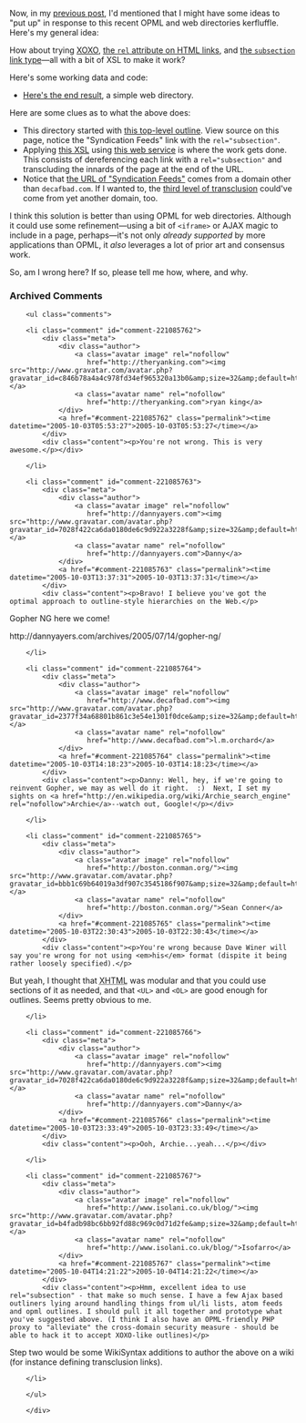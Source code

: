 Now, in my [previous post][prev], I'd mentioned that I might have some ideas to "put up" in response to this recent OPML and web directories kerfluffle.  Here's my general idea:

How about trying [XOXO][], [the `rel` attribute on HTML links][rel], and [the `subsection` link type][subsection]—all with a bit of XSL to make it work?

Here's some working data and code:

  * [Here's the end result][end], a simple web directory.
  
Here are some clues as to what the above does:

  * This directory started with [this top-level outline][master].  View source on this page, notice the "Syndication Feeds" link with the `rel="subsection"`.
  * Applying [this XSL][xsl] using [this web service][xsltproc] is where the work gets done.  This consists of dereferencing each link with a `rel="subsection"` and transcluding the innards of the page at the end of the URL.
  * Notice that [the URL of "Syndication Feeds"][ex2] comes from a domain other than `decafbad.com`.  If I wanted to, the [third level of transclusion][ex3] could've come from yet another domain, too.
  
I think this solution is better than using OPML for web directories.  Although it could use some refinement—using a bit of `<iframe>` or AJAX magic to include in a page, perhaps—it's not only *already supported* by more applications than OPML, it *also* leverages a lot of prior art and consensus work.  

So, am I wrong here?  If so, please tell me how, where, and why.

[ex3]: http://hackingfeeds.com/2005/10/xoxo-transclude/ex3.html
[ex2]: http://hackingfeeds.com/2005/10/xoxo-transclude/ex2.html
[xsltproc_src]: http://decafbad.com/2005/10/xoxo-transclude/xsltproc.txt
[xsltproc]: http://decafbad.com/2005/10/xoxo-transclude/xsltproc
[xsl]: http://decafbad.com/2005/10/xoxo-transclude/xoxo-transclude.xsl
[master]: http://decafbad.com/2005/10/xoxo-transclude/ex1.html
[end]: http://decafbad.com/2005/10/xoxo-transclude/xsltproc?xslAddr=xoxo-transclude.xsl&amp;docAddr=ex1.html
[subsection]: http://www.w3.org/TR/REC-html40/types.html#type-links
[rel]: http://www.w3.org/TR/REC-html40/struct/links.html#h-12.2
[xoxo]: http://microformats.org/wiki/xoxo
[prev]: http://decafbad.com/blog/2005/10/02/a-kerfluffle-of-opml-and-web-directories

<div id="comments" class="comments archived-comments">
            <h3>Archived Comments</h3>
            
        <ul class="comments">
            
        <li class="comment" id="comment-221085762">
            <div class="meta">
                <div class="author">
                    <a class="avatar image" rel="nofollow" 
                       href="http://theryanking.com"><img src="http://www.gravatar.com/avatar.php?gravatar_id=c846b78a4a4c978fd34ef965320a13b0&amp;size=32&amp;default=http://mediacdn.disqus.com/1320279820/images/noavatar32.png"/></a>
                    <a class="avatar name" rel="nofollow" 
                       href="http://theryanking.com">ryan king</a>
                </div>
                <a href="#comment-221085762" class="permalink"><time datetime="2005-10-03T05:53:27">2005-10-03T05:53:27</time></a>
            </div>
            <div class="content"><p>You're not wrong. This is very awesome.</p></div>
            
        </li>
    
        <li class="comment" id="comment-221085763">
            <div class="meta">
                <div class="author">
                    <a class="avatar image" rel="nofollow" 
                       href="http://dannyayers.com"><img src="http://www.gravatar.com/avatar.php?gravatar_id=7028f422ca6da0180de6c9d922a3228f&amp;size=32&amp;default=http://mediacdn.disqus.com/1320279820/images/noavatar32.png"/></a>
                    <a class="avatar name" rel="nofollow" 
                       href="http://dannyayers.com">Danny</a>
                </div>
                <a href="#comment-221085763" class="permalink"><time datetime="2005-10-03T13:37:31">2005-10-03T13:37:31</time></a>
            </div>
            <div class="content"><p>Bravo! I believe you've got the optimal approach to outline-style hierarchies on the Web.</p>

<p>Gopher NG here we come!</p>

<p>http://dannyayers.com/archives/2005/07/14/gopher-ng/</p></div>
            
        </li>
    
        <li class="comment" id="comment-221085764">
            <div class="meta">
                <div class="author">
                    <a class="avatar image" rel="nofollow" 
                       href="http://www.decafbad.com"><img src="http://www.gravatar.com/avatar.php?gravatar_id=2377f34a68801b861c3e54e1301f0dce&amp;size=32&amp;default=http://mediacdn.disqus.com/1320279820/images/noavatar32.png"/></a>
                    <a class="avatar name" rel="nofollow" 
                       href="http://www.decafbad.com">l.m.orchard</a>
                </div>
                <a href="#comment-221085764" class="permalink"><time datetime="2005-10-03T14:18:23">2005-10-03T14:18:23</time></a>
            </div>
            <div class="content"><p>Danny: Well, hey, if we're going to reinvent Gopher, we may as well do it right.  :)  Next, I set my sights on <a href="http://en.wikipedia.org/wiki/Archie_search_engine" rel="nofollow">Archie</a>--watch out, Google!</p></div>
            
        </li>
    
        <li class="comment" id="comment-221085765">
            <div class="meta">
                <div class="author">
                    <a class="avatar image" rel="nofollow" 
                       href="http://boston.conman.org/"><img src="http://www.gravatar.com/avatar.php?gravatar_id=bbb1c69b64019a3df907c3545186f907&amp;size=32&amp;default=http://mediacdn.disqus.com/1320279820/images/noavatar32.png"/></a>
                    <a class="avatar name" rel="nofollow" 
                       href="http://boston.conman.org/">Sean Conner</a>
                </div>
                <a href="#comment-221085765" class="permalink"><time datetime="2005-10-03T22:30:43">2005-10-03T22:30:43</time></a>
            </div>
            <div class="content"><p>You're wrong because Dave Winer will say you're wrong for not using <em>his</em> format (dispite it being rather loosely specified).</p>

<p>But yeah, I thought that <acronym title="eXtensible HyperText Markup Language">XHTML</acronym> was modular and that you could use sections of it as needed, and that <code>&lt;UL&gt;</code> and <code>&lt;OL&gt;</code> are good enough for outlines.  Seems pretty obvious to me.</p></div>
            
        </li>
    
        <li class="comment" id="comment-221085766">
            <div class="meta">
                <div class="author">
                    <a class="avatar image" rel="nofollow" 
                       href="http://dannyayers.com"><img src="http://www.gravatar.com/avatar.php?gravatar_id=7028f422ca6da0180de6c9d922a3228f&amp;size=32&amp;default=http://mediacdn.disqus.com/1320279820/images/noavatar32.png"/></a>
                    <a class="avatar name" rel="nofollow" 
                       href="http://dannyayers.com">Danny</a>
                </div>
                <a href="#comment-221085766" class="permalink"><time datetime="2005-10-03T23:33:49">2005-10-03T23:33:49</time></a>
            </div>
            <div class="content"><p>Ooh, Archie...yeah...</p></div>
            
        </li>
    
        <li class="comment" id="comment-221085767">
            <div class="meta">
                <div class="author">
                    <a class="avatar image" rel="nofollow" 
                       href="http://www.isolani.co.uk/blog/"><img src="http://www.gravatar.com/avatar.php?gravatar_id=b4fadb98bc6bb92fd88c969c0d71d2fe&amp;size=32&amp;default=http://mediacdn.disqus.com/1320279820/images/noavatar32.png"/></a>
                    <a class="avatar name" rel="nofollow" 
                       href="http://www.isolani.co.uk/blog/">Isofarro</a>
                </div>
                <a href="#comment-221085767" class="permalink"><time datetime="2005-10-04T14:21:22">2005-10-04T14:21:22</time></a>
            </div>
            <div class="content"><p>Hmm, excellent idea to use rel="subsection" - that make so much sense. I have a few Ajax based outliners lying around handling things from ul/li lists, atom feeds and opml outlines. I should pull it all together and prototype what you've suggested above. (I think I also have an OPML-friendly PHP proxy to "alleviate" the cross-domain security measure - should be able to hack it to accept XOXO-like outlines)</p>

<p>Step two would be some WikiSyntax additions to author the above on a wiki (for instance defining transclusion links).</p></div>
            
        </li>
    
        </ul>
    
        </div>
    